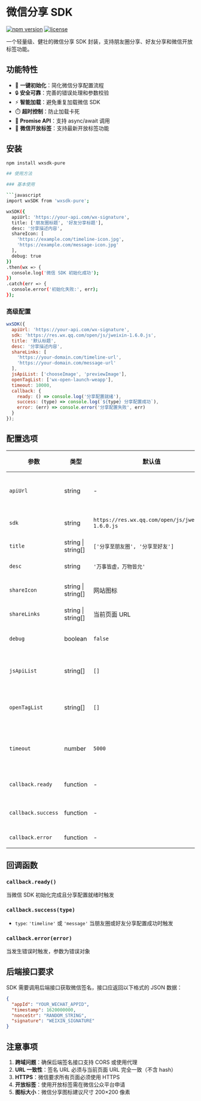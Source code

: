 # 微信分享 SDK

[![npm version](https://img.shields.io/npm/v/wxsdk-pure.svg)](https://www.npmjs.com/package/wxsdk-pure)
[![license](https://img.shields.io/npm/l/wxsdk-pure.svg)](https://github.com/yourusername/wxsdk-pure/blob/main/LICENSE)

一个轻量级、健壮的微信分享 SDK 封装，支持朋友圈分享、好友分享和微信开放标签功能。

## 功能特性

- 🚀 **一键初始化**：简化微信分享配置流程
- 🔒 **安全可靠**：完善的错误处理和参数校验
- ⚡ **智能加载**：避免重复加载微信 SDK
- ⏱️ **超时控制**：防止加载卡死
- 🔄 **Promise API**：支持 async/await 调用
- 📱 **微信开放标签**：支持最新开放标签功能

## 安装

```bash
npm install wxsdk-pure

## 使用方法

### 基本使用

```javascript
import wxSDK from 'wxsdk-pure';

wxSDK({
  apiUrl: 'https://your-api.com/wx-signature',
  title: ['朋友圈标题', '好友分享标题'],
  desc: '分享描述内容',
  shareIcon: [
    'https://example.com/timeline-icon.jpg',
    'https://example.com/message-icon.jpg'
  ],
  debug: true
})
.then(wx => {
  console.log('微信 SDK 初始化成功');
})
.catch(err => {
  console.error('初始化失败:', err);
});
```

### 高级配置

```javascript
wxSDK({
  apiUrl: 'https://your-api.com/wx-signature',
  sdk: 'https://res.wx.qq.com/open/js/jweixin-1.6.0.js',
  title: '默认标题',
  desc: '分享描述内容',
  shareLinks: [
    'https://your-domain.com/timeline-url',
    'https://your-domain.com/message-url'
  ],
  jsApiList: ['chooseImage', 'previewImage'],
  openTagList: ['wx-open-launch-weapp'],
  timeout: 10000,
  callback: {
    ready: () => console.log('分享配置就绪'),
    success: (type) => console.log(`${type} 分享配置成功`),
    error: (err) => console.error('分享配置失败', err)
  }
});
```

## 配置选项

| 参数 | 类型 | 默认值 | 必填 | 描述 |
|------|------|---------|------|------|
| `apiUrl` | string | - | 是 | 后端签名接口地址 |
| `sdk` | string | `https://res.wx.qq.com/open/js/jweixin-1.6.0.js` | 否 | 微信 SDK URL |
| `title` | string \| string[] | `['分享至朋友圈', '分享至好友']` | 否 | 分享标题 |
| `desc` | string | `'万事皆虚，万物皆允'` | 否 | 分享描述 |
| `shareIcon` | string \| string[] | 网站图标 | 否 | 分享图标 URL |
| `shareLinks` | string \| string[] | 当前页面 URL | 否 | 分享链接 |
| `debug` | boolean | `false` | 否 | 启用调试模式 |
| `jsApiList` | string[] | `[]` | 否 | 微信 JS API 列表 |
| `openTagList` | string[] | `[]` | 否 | 微信开放标签列表 |
| `timeout` | number | `5000` | 否 | SDK 加载超时时间(ms) |
| `callback.ready` | function | - | 否 | SDK 就绪回调 |
| `callback.success` | function | - | 否 | 分享成功回调 |
| `callback.error` | function | - | 否 | 错误回调 |

## 回调函数

### `callback.ready()`
当微信 SDK 初始化完成且分享配置就绪时触发

### `callback.success(type)`
- `type`: `'timeline'` 或 `'message'`
当朋友圈或好友分享配置成功时触发

### `callback.error(error)`
当发生错误时触发，参数为错误对象

## 后端接口要求

SDK 需要调用后端接口获取微信签名，接口应返回以下格式的 JSON 数据：

```json
{
  "appId": "YOUR_WECHAT_APPID",
  "timestamp": 1620000000,
  "nonceStr": "RANDOM_STRING",
  "signature": "WEIXIN_SIGNATURE"
}
```

## 注意事项

1. **跨域问题**：确保后端签名接口支持 CORS 或使用代理
2. **URL 一致性**：签名 URL 必须与当前页面 URL 完全一致（不含 hash）
3. **HTTPS**：微信要求所有页面必须使用 HTTPS
4. **开放标签**：使用开放标签需在微信公众平台申请
5. **图标大小**：微信分享图标建议尺寸 200×200 像素